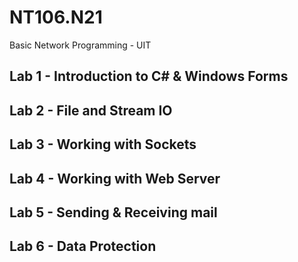 # NT106.N21
Basic Network Programming - UIT
## Lab 1 - Introduction to C# & Windows Forms
## Lab 2 - File and Stream IO
## Lab 3 - Working with Sockets
## Lab 4 - Working with Web Server
## Lab 5 - Sending & Receiving mail
## Lab 6 - Data Protection
